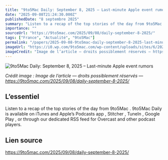 ```yaml
---
title: "9to5Mac Daily: September 8, 2025 – Last-minute Apple event rumors"
date: "2025-09-08T21:24:30.000Z"
publishedDate: "8 septembre 2025"
summary: "Listen to a recap of the top stories of the day from 9to5Mac . 9to5Mac Daily is available on iTunes and Apple’s Podcasts app , Stitcher , TuneIn , Google Play , or through our dedicated RSS feed for Overcast and other podcast players."
importance: ""
sourceUrl: "https://9to5mac.com/2025/09/08/daily-september-8-2025/"
tags: ["France", "Actualité", "9to5Mac"]
permalink: "/papers/2025-09-08-9to5mac-daily-september-8-2025-last-minute-apple-event-rumors"
imageUrl: "https://i0.wp.com/9to5mac.com/wp-content/uploads/sites/6/2021/12/9to5Mac-Daily-art-lead.jpg?resize=1200%2C628&quality=82&strip=all&ssl=1"
imageCredit: "Image de l’article — droits possiblement réservés — https://9to5mac.com/2025/09/08/daily-september-8-2025/"
---
```


![9to5Mac Daily: September 8, 2025 – Last-minute Apple event rumors](https://i0.wp.com/9to5mac.com/wp-content/uploads/sites/6/2021/12/9to5Mac-Daily-art-lead.jpg?resize=1200%2C628&quality=82&strip=all&ssl=1)

*Crédit image : Image de l’article — droits possiblement réservés — https://9to5mac.com/2025/09/08/daily-september-8-2025/*

## L’essentiel

Listen to a recap of the top stories of the day from 9to5Mac . 9to5Mac Daily is available on iTunes and Apple’s Podcasts app , Stitcher , TuneIn , Google Play , or through our dedicated RSS feed for Overcast and other podcast players.

## Lien source

https://9to5mac.com/2025/09/08/daily-september-8-2025/
